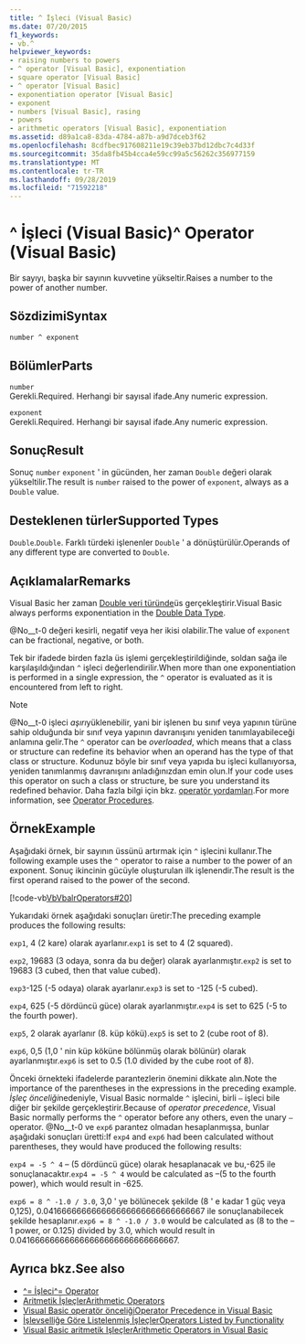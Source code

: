 ```yaml
---
title: ^ İşleci (Visual Basic)
ms.date: 07/20/2015
f1_keywords:
- vb.^
helpviewer_keywords:
- raising numbers to powers
- ^ operator [Visual Basic], exponentiation
- square operator [Visual Basic]
- ^ operator [Visual Basic]
- exponentiation operator [Visual Basic]
- exponent
- numbers [Visual Basic], rasing
- powers
- arithmetic operators [Visual Basic], exponentiation
ms.assetid: d89a1ca8-83da-4784-a87b-a9d7dceb3f62
ms.openlocfilehash: 8cdfbec917608211e19c39eb37bd12dbc7c4d33f
ms.sourcegitcommit: 35da8fb45b4cca4e59cc99a5c56262c356977159
ms.translationtype: MT
ms.contentlocale: tr-TR
ms.lasthandoff: 09/28/2019
ms.locfileid: "71592218"
---
```

# <a name="-operator-visual-basic"></a><span data-ttu-id="36c4f-102">^ İşleci (Visual Basic)</span><span class="sxs-lookup"><span data-stu-id="36c4f-102">^ Operator (Visual Basic)</span></span>

<span data-ttu-id="36c4f-103">Bir sayıyı, başka bir sayının kuvvetine yükseltir.</span><span class="sxs-lookup"><span data-stu-id="36c4f-103">Raises a number to the power of another number.</span></span>

## <a name="syntax"></a><span data-ttu-id="36c4f-104">Sözdizimi</span><span class="sxs-lookup"><span data-stu-id="36c4f-104">Syntax</span></span>

```vb
number ^ exponent
```

## <a name="parts"></a><span data-ttu-id="36c4f-105">Bölümler</span><span class="sxs-lookup"><span data-stu-id="36c4f-105">Parts</span></span>

`number`\
<span data-ttu-id="36c4f-106">Gerekli.</span><span class="sxs-lookup"><span data-stu-id="36c4f-106">Required.</span></span> <span data-ttu-id="36c4f-107">Herhangi bir sayısal ifade.</span><span class="sxs-lookup"><span data-stu-id="36c4f-107">Any numeric expression.</span></span>

`exponent`\
<span data-ttu-id="36c4f-108">Gerekli.</span><span class="sxs-lookup"><span data-stu-id="36c4f-108">Required.</span></span> <span data-ttu-id="36c4f-109">Herhangi bir sayısal ifade.</span><span class="sxs-lookup"><span data-stu-id="36c4f-109">Any numeric expression.</span></span>

## <a name="result"></a><span data-ttu-id="36c4f-110">Sonuç</span><span class="sxs-lookup"><span data-stu-id="36c4f-110">Result</span></span>

<span data-ttu-id="36c4f-111">Sonuç `number` `exponent` ' in gücünden, her zaman `Double` değeri olarak yükseltilir.</span><span class="sxs-lookup"><span data-stu-id="36c4f-111">The result is `number` raised to the power of `exponent`, always as a `Double` value.</span></span>

## <a name="supported-types"></a><span data-ttu-id="36c4f-112">Desteklenen türler</span><span class="sxs-lookup"><span data-stu-id="36c4f-112">Supported Types</span></span>

<span data-ttu-id="36c4f-113">`Double`.</span><span class="sxs-lookup"><span data-stu-id="36c4f-113">`Double`.</span></span> <span data-ttu-id="36c4f-114">Farklı türdeki işlenenler `Double` ' a dönüştürülür.</span><span class="sxs-lookup"><span data-stu-id="36c4f-114">Operands of any different type are converted to `Double`.</span></span>

## <a name="remarks"></a><span data-ttu-id="36c4f-115">Açıklamalar</span><span class="sxs-lookup"><span data-stu-id="36c4f-115">Remarks</span></span>

<span data-ttu-id="36c4f-116">Visual Basic her zaman [Double veri türünde](../../../visual-basic/language-reference/data-types/double-data-type.md)üs gerçekleştirir.</span><span class="sxs-lookup"><span data-stu-id="36c4f-116">Visual Basic always performs exponentiation in the [Double Data Type](../../../visual-basic/language-reference/data-types/double-data-type.md).</span></span>

<span data-ttu-id="36c4f-117">@No__t-0 değeri kesirli, negatif veya her ikisi olabilir.</span><span class="sxs-lookup"><span data-stu-id="36c4f-117">The value of `exponent` can be fractional, negative, or both.</span></span>

<span data-ttu-id="36c4f-118">Tek bir ifadede birden fazla üs işlemi gerçekleştirildiğinde, soldan sağa ile karşılaşıldığından `^` işleci değerlendirilir.</span><span class="sxs-lookup"><span data-stu-id="36c4f-118">When more than one exponentiation is performed in a single expression, the `^` operator is evaluated as it is encountered from left to right.</span></span>

> [!NOTE]
> <span data-ttu-id="36c4f-119">@No__t-0 işleci *aşırı*yüklenebilir, yani bir işlenen bu sınıf veya yapının türüne sahip olduğunda bir sınıf veya yapının davranışını yeniden tanımlayabileceği anlamına gelir.</span><span class="sxs-lookup"><span data-stu-id="36c4f-119">The `^` operator can be *overloaded*, which means that a class or structure can redefine its behavior when an operand has the type of that class or structure.</span></span> <span data-ttu-id="36c4f-120">Kodunuz böyle bir sınıf veya yapıda bu işleci kullanıyorsa, yeniden tanımlanmış davranışını anladığınızdan emin olun.</span><span class="sxs-lookup"><span data-stu-id="36c4f-120">If your code uses this operator on such a class or structure, be sure you understand its redefined behavior.</span></span> <span data-ttu-id="36c4f-121">Daha fazla bilgi için bkz. [operatör yordamları](../../../visual-basic/programming-guide/language-features/procedures/operator-procedures.md).</span><span class="sxs-lookup"><span data-stu-id="36c4f-121">For more information, see [Operator Procedures](../../../visual-basic/programming-guide/language-features/procedures/operator-procedures.md).</span></span>

## <a name="example"></a><span data-ttu-id="36c4f-122">Örnek</span><span class="sxs-lookup"><span data-stu-id="36c4f-122">Example</span></span>

<span data-ttu-id="36c4f-123">Aşağıdaki örnek, bir sayının üssünü artırmak için `^` işlecini kullanır.</span><span class="sxs-lookup"><span data-stu-id="36c4f-123">The following example uses the `^` operator to raise a number to the power of an exponent.</span></span> <span data-ttu-id="36c4f-124">Sonuç ikincinin gücüyle oluşturulan ilk işlenendir.</span><span class="sxs-lookup"><span data-stu-id="36c4f-124">The result is the first operand raised to the power of the second.</span></span>

[!code-vb[VbVbalrOperators#20](~/samples/snippets/visualbasic/VS_Snippets_VBCSharp/VbVbalrOperators/VB/Class1.vb#20)]

<span data-ttu-id="36c4f-125">Yukarıdaki örnek aşağıdaki sonuçları üretir:</span><span class="sxs-lookup"><span data-stu-id="36c4f-125">The preceding example produces the following results:</span></span>

<span data-ttu-id="36c4f-126">`exp1`, 4 (2 kare) olarak ayarlanır.</span><span class="sxs-lookup"><span data-stu-id="36c4f-126">`exp1` is set to 4 (2 squared).</span></span>

<span data-ttu-id="36c4f-127">`exp2`, 19683 (3 odaya, sonra da bu değer) olarak ayarlanmıştır.</span><span class="sxs-lookup"><span data-stu-id="36c4f-127">`exp2` is set to 19683 (3 cubed, then that value cubed).</span></span>

<span data-ttu-id="36c4f-128">`exp3`-125 (-5 odaya) olarak ayarlanır.</span><span class="sxs-lookup"><span data-stu-id="36c4f-128">`exp3` is set to -125 (-5 cubed).</span></span>

<span data-ttu-id="36c4f-129">`exp4`, 625 (-5 dördüncü güce) olarak ayarlanmıştır.</span><span class="sxs-lookup"><span data-stu-id="36c4f-129">`exp4` is set to 625 (-5 to the fourth power).</span></span>

<span data-ttu-id="36c4f-130">`exp5`, 2 olarak ayarlanır (8. küp kökü).</span><span class="sxs-lookup"><span data-stu-id="36c4f-130">`exp5` is set to 2 (cube root of 8).</span></span>

<span data-ttu-id="36c4f-131">`exp6`, 0,5 (1,0 ' nin küp köküne bölünmüş olarak bölünür) olarak ayarlanmıştır.</span><span class="sxs-lookup"><span data-stu-id="36c4f-131">`exp6` is set to 0.5 (1.0 divided by the cube root of 8).</span></span>

<span data-ttu-id="36c4f-132">Önceki örnekteki ifadelerde parantezlerin önemini dikkate alın.</span><span class="sxs-lookup"><span data-stu-id="36c4f-132">Note the importance of the parentheses in the expressions in the preceding example.</span></span> <span data-ttu-id="36c4f-133">*İşleç önceliği*nedeniyle, Visual Basic normalde `^` işlecini, birli `–` işleci bile diğer bir şekilde gerçekleştirir.</span><span class="sxs-lookup"><span data-stu-id="36c4f-133">Because of *operator precedence*, Visual Basic normally performs the `^` operator before any others, even the unary `–` operator.</span></span> <span data-ttu-id="36c4f-134">@No__t-0 ve `exp6` parantez olmadan hesaplanmışsa, bunlar aşağıdaki sonuçları üretti:</span><span class="sxs-lookup"><span data-stu-id="36c4f-134">If `exp4` and `exp6` had been calculated without parentheses, they would have produced the following results:</span></span>

<span data-ttu-id="36c4f-135">`exp4 = -5 ^ 4` – (5 dördüncü güce) olarak hesaplanacak ve bu,-625 ile sonuçlanacaktır.</span><span class="sxs-lookup"><span data-stu-id="36c4f-135">`exp4 = -5 ^ 4` would be calculated as –(5 to the fourth power), which would result in -625.</span></span>

<span data-ttu-id="36c4f-136">`exp6 = 8 ^ -1.0 / 3.0`, 3,0 ' ye bölünecek şekilde (8 ' e kadar 1 güç veya 0,125), 0.041666666666666666666666666666667 ile sonuçlanabilecek şekilde hesaplanır.</span><span class="sxs-lookup"><span data-stu-id="36c4f-136">`exp6 = 8 ^ -1.0 / 3.0` would be calculated as (8 to the –1 power, or 0.125) divided by 3.0, which would result in 0.041666666666666666666666666666667.</span></span>

## <a name="see-also"></a><span data-ttu-id="36c4f-137">Ayrıca bkz.</span><span class="sxs-lookup"><span data-stu-id="36c4f-137">See also</span></span>

- [<span data-ttu-id="36c4f-138">^= İşleci</span><span class="sxs-lookup"><span data-stu-id="36c4f-138">^= Operator</span></span>](../../../visual-basic/language-reference/operators/exponentiation-assignment-operator.md)
- [<span data-ttu-id="36c4f-139">Aritmetik İşleçler</span><span class="sxs-lookup"><span data-stu-id="36c4f-139">Arithmetic Operators</span></span>](../../../visual-basic/language-reference/operators/arithmetic-operators.md)
- [<span data-ttu-id="36c4f-140">Visual Basic operatör önceliği</span><span class="sxs-lookup"><span data-stu-id="36c4f-140">Operator Precedence in Visual Basic</span></span>](../../../visual-basic/language-reference/operators/operator-precedence.md)
- [<span data-ttu-id="36c4f-141">İşlevselliğe Göre Listelenmiş İşleçler</span><span class="sxs-lookup"><span data-stu-id="36c4f-141">Operators Listed by Functionality</span></span>](../../../visual-basic/language-reference/operators/operators-listed-by-functionality.md)
- [<span data-ttu-id="36c4f-142">Visual Basic aritmetik Işleçler</span><span class="sxs-lookup"><span data-stu-id="36c4f-142">Arithmetic Operators in Visual Basic</span></span>](../../../visual-basic/programming-guide/language-features/operators-and-expressions/arithmetic-operators.md)
